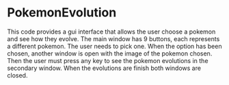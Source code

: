 # PokemonEvolution
This code provides a gui interface that allows the user choose a pokemon and see how they evolve.
The main window has 9 buttons, each represents a different pokemon. The user needs to pick one.
When the option has been chosen, another window is open with the image of the pokemon chosen.
Then the user must press any key to see the pokemon evolutions in the secondary window. When the
evolutions are finish both windows are closed.
